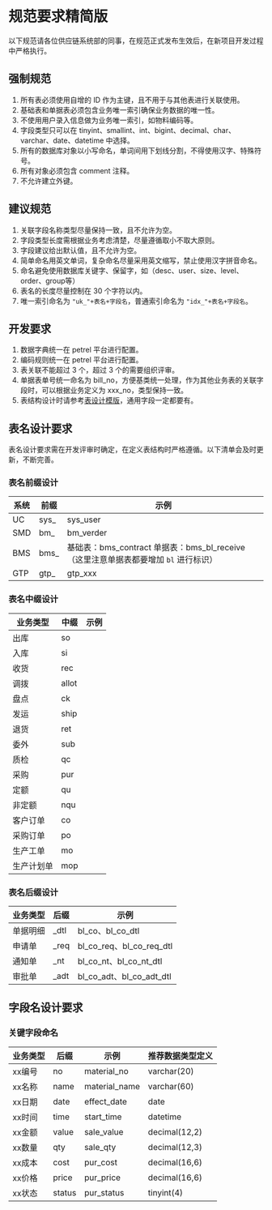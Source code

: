 # 规范要求精简版

以下规范请各位供应链系统部的同事，在规范正式发布生效后，在新项目开发过程中严格执行。

## 强制规范

1. 所有表必须使用自增的 ID 作为主键，且不用于与其他表进行关联使用。
2. 基础表和单据表必须包含业务唯一索引确保业务数据的唯一性。
3. 不使用用户录入信息做为业务唯一索引，如物料编码等。
4. 字段类型只可以在 tinyint、smallint、int、bigint、decimal、char、varchar、date、datetime 中选择。
5. 所有的数据库对象以小写命名，单词间用下划线分割，不得使用汉字、特殊符号。
6. 所有对象必须包含 comment 注释。
7. 不允许建立外键。

## 建议规范

1. 关联字段名称类型尽量保持一致，且不允许为空。
2. 字段类型长度需根据业务考虑清楚，尽量遵循取小不取大原则。
3. 字段建议给出默认值，且不允许为空。
4. 简单命名用英文单词，复杂命名尽量采用英文缩写，禁止使用汉字拼音命名。
5. 命名避免使用数据库关键字、保留字，如（desc、user、size、level、order、group等）
6. 表名的长度尽量控制在 30 个字符以内。
7. 唯一索引命名为 `"uk_"+表名+字段名`，普通索引命名为 `"idx_"+表名+字段名`。

## 开发要求

1. 数据字典统一在 petrel 平台进行配置。
2. 编码规则统一在 petrel 平台进行配置。
3. 表关联不能超过 3 个，超过 3 个的需要组织评审。
4. 单据表单号统一命名为 bill_no，方便基类统一处理，作为其他业务表的关联字段时，可以根据业务定义为 xxx_no，类型保持一致。
5. 表结构设计时请参考[表设计模版](150_表设计模版.md)，通用字段一定都要有。

## 表名设计要求

表名设计要求需在开发评审时确定，在定义表结构时严格遵循。以下清单会及时更新，不断完善。

### 表名前缀设计

系统 | 前缀 | 示例
-----|------|----------
UC   | sys_ | sys_user
SMD  | bm_  | bm_verder
BMS  | bms_ | 基础表：bms_contract 单据表：bms_bl_receive（这里注意单据表都要增加 `bl` 进行标识）
GTP  | gtp_ | gtp_xxx

### 表名中缀设计

业务类型   | 中缀  | 示例
-----------|-------|-----
出库       | so    |
入库       | si    |
收货       | rec   |
调拨       | allot |
盘点       | ck    |
发运       | ship  |
退货       | ret   |
委外       | sub   |
质检       | qc    |
采购       | pur   |
定额       | qu    |
非定额     | nqu   |
客户订单   | co    |
采购订单   | po    |
生产工单   | mo    |
生产计划单 | mop   |

### 表名后缀设计

业务类型 | 后缀 | 示例
---------|------|-------------------------
单据明细 | _dtl | bl_co、bl_co_dtl
申请单   | _req | bl_co_req、bl_co_req_dtl
通知单   | _nt  | bl_co_nt、bl_co_nt_dtl
审批单   | _adt | bl_co_adt、bl_co_adt_dtl

## 字段名设计要求

### 关键字段命名

业务类型 | 后缀   | 示例          | 推荐数据类型定义
---------|--------|---------------|-----------------
xx编号   | no     | material_no   | varchar(20)
xx名称   | name   | material_name | varchar(60)
xx日期   | date   | effect_date   | date
xx时间   | time   | start_time    | datetime
xx金额   | value  | sale_value    | decimal(12,2)
xx数量   | qty    | sale_qty      | decimal(12,3)
xx成本   | cost   | pur_cost      | decimal(16,6)
xx价格   | price  | pur_price     | decimal(16,6)
xx状态   | status | pur_status    | tinyint(4)

